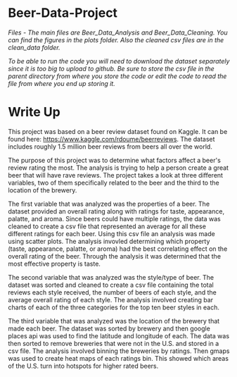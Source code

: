 # Beer-Data-Project

*Files - The main files are Beer_Data_Analysis and Beer_Data_Cleaning.  You can find the figures in the plots folder.  Also the cleaned csv files are in the clean_data folder.*

*To be able to run the code you will need to download the dataset separately since it is too big to upload to github.  Be sure to store the csv file in the parent directory from where you store the code or edit the code to read the file from where you end up storing it.*


# Write Up

This project was based on a beer review dataset found on Kaggle. It can be found here: https://www.kaggle.com/rdoume/beerreviews.  The dataset includes roughly 1.5 million beer reviews from beers all over the world.  

The purpose of this project was to determine what factors affect a beer's review rating the most.  The analysis is trying to help a person create a great beer that will have rave reviews.  The project takes a look at three different variables, two of them specifically related to the beer and the third to the location of the brewery.

The first variable that was analyzed was the properties of a beer.  The dataset provided an overall rating along with ratings for taste, appearance, palatte, and  aroma.  Since beers could have multiple ratings, the data was cleaned to create a csv file that represented an average for all these different ratings for each beer.  Using this csv file an analysis was made using scatter plots.  The analysis invovled determining which property (taste, appearance, palatte, or aroma) had the best correlating effect on the overall rating of the beer.  Through the analysis it was determined that the most effective property is taste.

The second variable that was analyzed was the style/type of beer.  The dataset was sorted and cleaned to create a csv file containing the total reviews each style received, the number of beers of each style, and the average overall rating of each style.  The analysis involved creating bar charts of each of the three categories for the top ten beer styles in each.

The third variable that was analyzed was the location of the brewery that made each beer.  The dataset was sorted by brewery and then google places api was used to find the latitude and longitude of each.  The data was then sorted to remove breweries that were not in the U.S. and stored in a csv file.  The analysis involved binning the breweries by ratings.  Then gmaps was used to create heat maps of each ratings bin.  This showed which areas of the U.S. turn into hotspots for higher rated beers.
